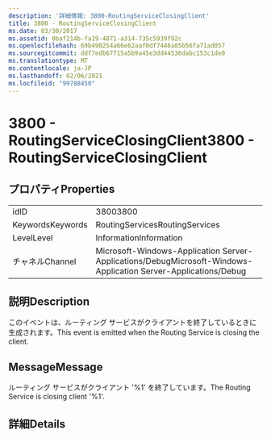 ```yaml
---
description: '詳細情報: 3800-RoutingServiceClosingClient'
title: 3800 - RoutingServiceClosingClient
ms.date: 03/30/2017
ms.assetid: 0baf214b-fa19-4871-a314-735c5939f92c
ms.openlocfilehash: 69b490254a66e62aaf0df7446a85b56fa71ad057
ms.sourcegitcommit: ddf7edb67715a5b9a45e3dd44536dabc153c1de0
ms.translationtype: MT
ms.contentlocale: ja-JP
ms.lasthandoff: 02/06/2021
ms.locfileid: "99788450"
---
```

# <a name="3800---routingserviceclosingclient"></a><span data-ttu-id="3281d-103">3800 - RoutingServiceClosingClient</span><span class="sxs-lookup"><span data-stu-id="3281d-103">3800 - RoutingServiceClosingClient</span></span>

## <a name="properties"></a><span data-ttu-id="3281d-104">プロパティ</span><span class="sxs-lookup"><span data-stu-id="3281d-104">Properties</span></span>  
  
|||  
|-|-|  
|<span data-ttu-id="3281d-105">id</span><span class="sxs-lookup"><span data-stu-id="3281d-105">ID</span></span>|<span data-ttu-id="3281d-106">3800</span><span class="sxs-lookup"><span data-stu-id="3281d-106">3800</span></span>|  
|<span data-ttu-id="3281d-107">Keywords</span><span class="sxs-lookup"><span data-stu-id="3281d-107">Keywords</span></span>|<span data-ttu-id="3281d-108">RoutingServices</span><span class="sxs-lookup"><span data-stu-id="3281d-108">RoutingServices</span></span>|  
|<span data-ttu-id="3281d-109">Level</span><span class="sxs-lookup"><span data-stu-id="3281d-109">Level</span></span>|<span data-ttu-id="3281d-110">Information</span><span class="sxs-lookup"><span data-stu-id="3281d-110">Information</span></span>|  
|<span data-ttu-id="3281d-111">チャネル</span><span class="sxs-lookup"><span data-stu-id="3281d-111">Channel</span></span>|<span data-ttu-id="3281d-112">Microsoft-Windows-Application Server-Applications/Debug</span><span class="sxs-lookup"><span data-stu-id="3281d-112">Microsoft-Windows-Application Server-Applications/Debug</span></span>|  
  
## <a name="description"></a><span data-ttu-id="3281d-113">説明</span><span class="sxs-lookup"><span data-stu-id="3281d-113">Description</span></span>  

 <span data-ttu-id="3281d-114">このイベントは、ルーティング サービスがクライアントを終了しているときに生成されます。</span><span class="sxs-lookup"><span data-stu-id="3281d-114">This event is emitted when the Routing Service is closing the client.</span></span>  
  
## <a name="message"></a><span data-ttu-id="3281d-115">Message</span><span class="sxs-lookup"><span data-stu-id="3281d-115">Message</span></span>  

 <span data-ttu-id="3281d-116">ルーティング サービスがクライアント '%1' を終了しています。</span><span class="sxs-lookup"><span data-stu-id="3281d-116">The Routing Service is closing client '%1'.</span></span>  
  
## <a name="details"></a><span data-ttu-id="3281d-117">詳細</span><span class="sxs-lookup"><span data-stu-id="3281d-117">Details</span></span>
